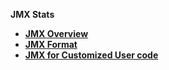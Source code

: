 <strong>JMX Stats<strong>

<ul>
<li><a href="/articles/34_JMX_statistics/01_JMX_overview.md">JMX Overview</a></li>
<li><a href="/articles/34_JMX_statistics/02_JMX_format.md">JMX Format</a></li>
<li><a href="/articles/34_JMX_statistics/03_JMX_custom.md">JMX for Customized User code</a></li>


</ul>
